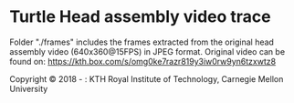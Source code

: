 # Turtle Head assembly video trace

Folder "./frames" includes the frames extracted from the original head assembly video (640x360@15FPS) in JPEG format.
Original video can be found on: https://kth.box.com/s/omg0ke7razr819y3iw0rw9yn6tzxwtz8 

Copyright © 2018 - : KTH Royal Institute of Technology, Carnegie Mellon University
